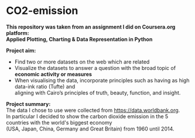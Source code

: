 # CO2-emission

**This repository was taken from an assignment I did on Coursera.org platform:  
Applied Plotting, Charting & Data Representation in Python**

**Project aim:**  
* Find two or more datasets on the web which are related
* Visualize the datasets to answer a question with the broad topic of **economic activity or measures**  
* When visualising the data, incorporate principles such as having as high data-ink ratio (Tufte) and  
aligning with Cairo’s principles of truth, beauty, function, and insight. 

  
**Project summary:**  
The data I chose to use were collected from https://data.worldbank.org.  
In particular I decided to show the carbon dioxide emission in the 5 countries with the world's biggest economy  
(USA, Japan, China, Germany and Great Britain) from 1960 until 2014.


